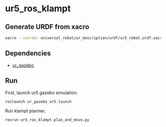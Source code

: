 # ur5_ros_klampt

## Generate URDF from xacro

```sh
xacro --inorder universal_robot/ur_description/urdf/ur5_robot.urdf.xacro use_simulation:=false -o ur5.urdf
```

## Dependencies

* [ur_gazebo](https://github.com/ros-industrial/universal_robot/tree/kinetic-devel/ur_gazebo)

## Run

First, launch ur5 gazebo simulation.

```sh
roslaunch ur_gazebo ur5.launch
```

Run klampt planner.

```sh
rosrun ur5_ros_klampt plan_and_move.py
```
